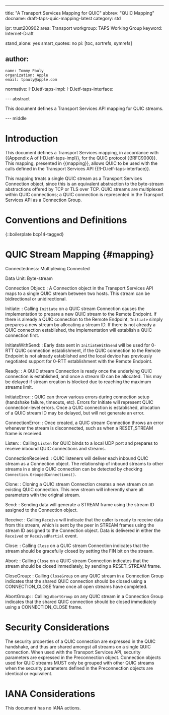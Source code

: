 ---

title: "A Transport Services Mapping for QUIC"
abbrev: "QUIC Mapping"
docname: draft-taps-quic-mapping-latest
category: std

ipr: trust200902
area: Transport
workgroup: TAPS Working Group
keyword: Internet-Draft

stand_alone: yes
smart_quotes: no
pi: [toc, sortrefs, symrefs]

author:
 -
    name: Tommy Pauly
    organization: Apple
    email: tpauly@apple.com

normative:
  I-D.ietf-taps-impl:
  I-D.ietf-taps-interface:

--- abstract

This document defines a Transport Services API mapping for QUIC streams.

--- middle

# Introduction

This document defines a Transport Services mapping, in accordance with {{Appendix A of I-D.ietf-taps-impl}}, for
the QUIC protocol {{!RFC9000}}. This mapping, presented in {{mapping}}, allows QUIC to be used
with the calls defined in the Transport Services API {{!I-D.ietf-taps-interface}}.

This mapping treats a single QUIC stream as a Transport Services Connection object, since this is an
equivalent abstraction to the byte-stream abstractions offered by TCP or TLS over TCP. QUIC streams are
multiplexed within QUIC connections; a QUIC connection is represented in the Transport Services API as
a Connection Group.

# Conventions and Definitions

{::boilerplate bcp14-tagged}

# QUIC Stream Mapping {#mapping}

Connectedness: Multiplexing Connected

Data Unit: Byte-stream

Connection Object:
: A Connection object in the Transport Services API maps to a single QUIC stream between two hosts. This stream can be bidirectional or unidirectional.

Initiate:
: Calling `Initiate` on a QUIC stream Connection causes the implementation to prepare a new QUIC stream to the Remote Endpoint. If there is already a QUIC connection to the Remote Endpoint, `Initiate` simply prepares a new stream by allocating a stream ID. If there is not already a QUIC connection established, the implementation will establish a QUIC connection first.

InitiateWithSend:
: Early data sent in `InitiateWithSend` will be used for 0-RTT QUIC connection establishment, if the QUIC connection to the Remote Endpoint is not already established and the local device has previously negotiated support for 0-RTT establishment with the Remote Endpoint.

Ready:
: A QUIC stream Connection is ready once the underlying QUIC connection is established, and once a stream ID can be allocated. This may be delayed if stream creation is blocked due to reaching the maximum streams limit.

InitiateError:
: QUIC can throw various errors during connection setup (handshake failure, timeouts, etc). Errors for Initiate will represent QUIC connection-level errors. Once a QUIC connection is established, allocation of a QUIC stream ID may be delayed, but will not generate an error.

ConnectionError:
: Once created, a QUIC stream Connection throws an error whenever the stream is disconnected, such as when a RESET_STREAM frame is received.

Listen:
: Calling `Listen` for QUIC binds to a local UDP port and prepares to receive inbound QUIC connections and streams.

ConnectionReceived:
: QUIC listeners will deliver each inbound QUIC stream as a Connection object. The relationship of inbound streams to other streams in a single QUIC connection can be detected by checking `Connection.GroupedConnections()`.

Clone:
: Cloning a QUIC stream Connection creates a new stream on an existing QUIC connection. This new stream will inherently share all parameters with the original stream.

Send:
: Sending data will generate a STREAM frame using the stream ID assigned to the Connection object.

Receive:
: Calling `Receive` will indicate that the caller is ready to receive data from this stream, which is sent by the peer in STREAM frames using the stream ID assigned to the Connection object. Data is delivered in either the `Received` or `ReceivedPartial` event.

Close:
: Calling `Close` on a QUIC stream Connection indicates that the stream should be gracefully closed by setting the FIN bit on the stream.

Abort:
: Calling `Close` on a QUIC stream Connection indicates that the stream should be closed immediately, by sending a RESET_STREAM frame.

CloseGroup:
: Calling `CloseGroup` on any QUIC stream in a Connection Group indicates that the shared QUIC connection should be closed using a CONNECTION_CLOSE frame once all open streams have completed.

AbortGroup:
: Calling `AbortGroup` on any QUIC stream in a Connection Group indicates that the shared QUIC connection should be closed immediately using a CONNECTION_CLOSE frame.

# Security Considerations

The security properties of a QUIC connection are expressed in the QUIC handshake, and thus are shared
amongst all streams on a single QUIC connection. When used with the Transport Services API, security
parameters are expressed in the Preconnection object. Connection objects used for QUIC streams MUST
only be grouped with other QUIC streams when the security parameters defined in the Preconnection
objects are identical or equivalent.

# IANA Considerations

This document has no IANA actions.
